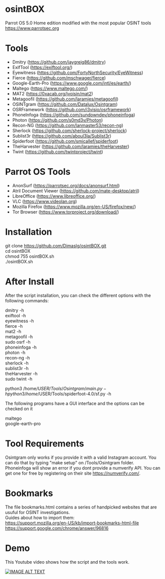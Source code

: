 # osintBOX  
Parrot OS 5.0 Home edition modified with the most popular OSINT tools  
https://www.parrotsec.org  
  
# Tools
- Dmitry (https://github.com/jaygreig86/dmitry)
- ExifTool (https://exiftool.org/)
- Eyewitness (https://github.com/FortyNorthSecurity/EyeWitness)
- Fierce (https://github.com/mschwager/fierce)
- Google-Earth-Pro (https://www.google.com/intl/es/earth/)
- Maltego (https://www.maltego.com/)
- MAT2 (https://0xacab.org/jvoisin/mat2)
- Metagoofil (https://github.com/laramies/metagoofil)
- OSINTgram (https://github.com/Datalux/Osintgram)
- OSRFramework (https://github.com/i3visio/osrframework)
- PhoneInfoga (https://github.com/sundowndev/phoneinfoga)
- Photon (https://github.com/s0md3v/Photon)
- Recon-NG (https://github.com/lanmaster53/recon-ng)
- Sherlock (https://github.com/sherlock-project/sherlock)
- Sublist3r (https://github.com/aboul3la/Sublist3r)
- Spiderfoot (https://github.com/smicallef/spiderfoot)
- TheHarvester (https://github.com/laramies/theHarvester)
- Twint (https://github.com/twintproject/twint)
  
# Parrot OS Tools  
- AnonSurf (https://parrotsec.org/docs/anonsurf.html)
- Atril Document Viewer (https://github.com/mate-desktop/atril)
- LibreOffice (https://www.libreoffice.org/)
- VLC (https://www.videolan.org)
- Mozilla Firefox (https://www.mozilla.org/en-US/firefox/new/)
- Tor Browser (https://www.torproject.org/download/)  
  
# Installation  
  
git clone https://github.com/Dimaslg/osintBOX.git  
cd osintBOX  
chmod 755 osintBOX.sh  
./osintBOX.sh  

# After Install  
  
After the script installation, you can check the different options with the following commands:  
  
dmitry -h  
exiftool -h  
eyewitness -h  
fierce -h  
mat2 -h  
metagoofil -h  
sudo osrf -h  
phoneinfoga -h  
photon -h  
recon-ng -h  
sherlock -h  
sublist3r -h  
theHarvester -h  
sudo twint -h  
  
python3 /home/$USER/Tools/Osintgram/main.py -h  
python3 /home/$USER/Tools/spiderfoot-4.0/sf.py -h  
  
The following programs have a GUI interface and the options can be checked on it  
  
maltego  
google-earth-pro  
  
# Tool Requirements  
  
Osintgram only works if you provide it with a valid Instagram account. You can do that by typing "make setup" on /Tools/Osintgram folder.  
Phoneinfoga will show an error if you dont provide a numverify API. You can get one for free by registering on their site https://numverify.com/.
  
# Bookmarks  
  
The file bookmarks.html contains a series of handpicked websites that are usuful for OSINT investigations.  
Guides about how to import them:  
https://support.mozilla.org/en-US/kb/import-bookmarks-html-file  
https://support.google.com/chrome/answer/96816  
  
# Demo  
This Youtube video shows how the script and the tools work.  
  
[![IMAGE ALT TEXT](http://img.youtube.com/vi/TaEbiyak8T8/0.jpg)](http://www.youtube.com/watch?v=TaEbiyak8T8 "osintBOX")

